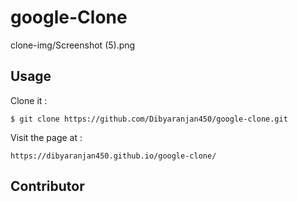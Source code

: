 # google-Clone
clone-img/Screenshot (5).png

## Usage

Clone it :

```
$ git clone https://github.com/Dibyaranjan450/google-clone.git
```

Visit the page at : 

```
https://dibyaranjan450.github.io/google-clone/
```

## Contributor

